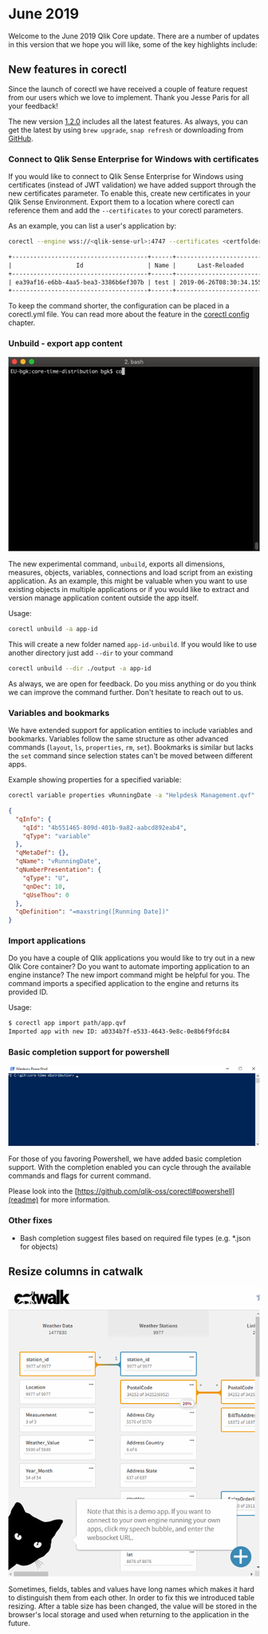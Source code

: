 # June 2019

Welcome to the June 2019 Qlik Core update. There are a number of updates in this version that we hope you will like,
some of the key highlights include:

## New features in corectl

Since the launch of corectl we have received a couple of feature request from our users which we love to implement.
Thank you Jesse Paris for all your feedback!

The new version [1.2.0](https://github.com/qlik-oss/corectl/releases/tag/v1.2.0) includes all the latest features.
As always, you can get the latest by using `brew upgrade`, `snap refresh` or downloading from
[GitHub](https://github.com/qlik-oss/corectl/releases).

### Connect to Qlik Sense Enterprise for Windows with certificates

If you would like to connect to Qlik Sense Enterprise for Windows using certificates (instead of JWT validation) we have
added support through the new certificates parameter. To enable this, create new certificates in your Qlik Sense
Environment. Export them to a location where corectl can reference them and add the `--certificates` to
your corectl parameters.

As an example, you can list a user's application by:

```bash
corectl --engine wss://<qlik-sense-url>:4747 --certificates <certfolder> --headers "X-Qlik-User: UserDirectory=<userdir>; UserId=<userid>" app ls
```

```txt
+--------------------------------------+------+--------------------------+----------+-------+
|                  Id                  | Name |      Last-Reloaded       | ReadOnly | Title |
+--------------------------------------+------+--------------------------+----------+-------+
| ea39af16-e6bb-4aa5-bea3-3386b6ef307b | test | 2019-06-26T08:30:34.155Z | false    | test  |
+--------------------------------------+------+--------------------------+----------+-------+
```

To keep the command shorter, the configuration can be placed in a corectl.yml file. You can read more about the feature
in the [corectl config](https://github.com/qlik-oss/corectl/blob/master/docs/corectl_config.md#certificates) chapter.

### Unbuild - export app content

![screenshot](../images/corectl-unbuild.gif)

The new experimental command, `unbuild`, exports all dimensions, measures, objects, variables, connections and load
script from an existing application. As an example, this might be valuable when you want to use existing objects in multiple
applications or if you would like to extract and version manage application content outside the app
itself.

Usage:

```bash
corectl unbuild -a app-id
```

This will create a new folder named `app-id-unbuild`. If you would like to use another directory just add `--dir` to
your command

```bash
corectl unbuild --dir ./output -a app-id
```

As always, we are open for feedback. Do you miss anything or do you think we can improve the command further. Don't
hesitate to reach out to us.

### Variables and bookmarks

We have extended support for application entities to include variables and bookmarks. Variables follow the same
structure as other advanced commands (`layout`, `ls`, `properties`, `rm`, `set`). Bookmarks is similar but lacks the
`set` command since selection states can't be moved between different apps.

Example showing properties for a specified variable:

```bash
corectl variable properties vRunningDate -a "Helpdesk Management.qvf"
```

```json
{
  "qInfo": {
    "qId": "4b551465-809d-401b-9a82-aabcd892eab4",
    "qType": "variable"
  },
  "qMetaDef": {},
  "qName": "vRunningDate",
  "qNumberPresentation": {
    "qType": "U",
    "qnDec": 10,
    "qUseThou": 0
  },
  "qDefinition": "=maxstring([Running Date])"
}
```

### Import applications

Do you have a couple of Qlik applications you would like to try out in a new Qlik Core container? Do you want to
automate importing application to an engine instance? The new import command might be helpful for you. The command
imports a specified application to the engine and returns its provided ID.

Usage:

```bash
$ corectl app import path/app.qvf
Imported app with new ID: a0334b7f-e533-4643-9e8c-0e8b6f9fdc84
```

### Basic completion support for powershell

![screenshot](../images/corectl-powershell.gif)

For those of you favoring Powershell, we have added basic completion support. With the completion enabled you can cycle
through the available commands and flags for current command.

Please look into the [https://github.com/qlik-oss/corectl#powershell](readme) for more information.

### Other fixes

* Bash completion suggest files based on required file types (e.g. *.json for objects)

## Resize columns in catwalk

![screenshot](../images/catwalk-resize-tables.gif)

Sometimes, fields, tables and values have long names which makes it hard to distinguish them from each other. In order
to fix this we introduced table resizing. After a table size has been changed, the value will be stored in the
browser's local storage and used when returning to the application in the future.
